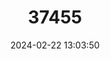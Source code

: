 ---
title: "37455"
category: "Magnolia yoroconte"
draft: false
date: 2024-02-22 13:03:50
languages:
  Spanish; Castilian: ["Redondo", "Candelillo"]
---